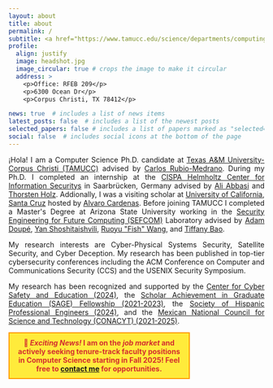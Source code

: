 ```yaml
---
layout: about
title: about
permalink: /
subtitle: <a href="https://www.tamucc.edu/science/departments/computing-sciences/index.php" target="blank">Department of Computer Science</a>.
profile:
  align: justify
  image: headshot.jpg
  image_circular: true # crops the image to make it circular
  address: >
    <p>Office: RFEB 209</p>
    <p>6300 Ocean Dr</p>
    <p>Corpus Christi, TX 78412</p>

news: true  # includes a list of news items
latest_posts: false  # includes a list of the newest posts
selected_papers: false # includes a list of papers marked as "selected={true}"
social: false  # includes social icons at the bottom of the page
---
```


<div style="text-align: justify;">
  ¡Hola! I am a Computer Science Ph.D. candidate at <a href="https://tamucc.edu/" target="blank">Texas A&M University-Corpus Christi (TAMUCC)</a> advised by <a href="https://carlosrubiomedrano.com/" target="blank">Carlos Rubio-Medrano</a>.
  During my Ph.D. I completed an internship at the <a href="https://cispa.de/en" target="blank">CISPA Helmholtz Center for Information Securitys</a> in Saarbrücken, Germany advised by <a href="https://scholar.google.com/citations?user=7BgdiU4AAAAJ&hl=en&oi=ao" target="blank">Ali Abbasi</a> and <a href="https://scholar.google.com/citations?user=tv2HR38AAAAJ&hl=en" target="blank">Thorsten Holz</a>. Addionally, I was a visiting scholar at <a href="https://srl-ucsc.github.io/" target="blank">University of California, Santa Cruz</a> hosted by <a href="https://users.soe.ucsc.edu/~alacarde/" target="blank">Alvaro Cardenas</a>.
  Before joining TAMUCC I completed a Master's Degree at Arizona State University working in the <a href="https://sefcom.asu.edu/" target="blank">Security Engineering for Future Computing (SEFCOM)</a> Laboratory advised by <a href="https://adamdoupe.com/" target="blank">Adam Doupé</a>, <a href="http://www.yancomm.net/" target="blank">Yan Shoshitaishvili</a>, <a href="https://rev.fish/" target="blank">Ruoyu "Fish" Wang</a>, and <a href="https://www.tiffanybao.com/" target="blank">Tiffany Bao</a>. <br />

  My research interests are Cyber-Physical Systems Security, Satellite Security, and Cyber Deception.
  My research has been published in top-tier cybersecurity conferences including the ACM Conference on Computer and Communications Security (CCS) and the USENIX Security Symposium. <br />

  My research has been recognized and supported by the <a href="https://www.iamcybersafe.org/s/2024-scholarship-recipients" target="blank">Center for Cyber Safety and Education (2024)</a>, the <a href="https://www.tamucc.edu/research/graduate-excellence/funding/sage.php" target="blank">Scholar Achievement in Graduate Education (SAGE) Fellowship (2021-2023)</a>, the <a href="https://shpe.org/" target="blank">Society of Hispanic Professional Engineers (2024)</a>, and the <a href="https://conahcyt.mx/" target="blank">Mexican National Council for Science and Technology (CONACYT) (2021-2025)</a>. <br />
</div>

<div style="background-color: #ffeb3b; border: 2px solid #ff9800; padding: 10px; font-weight: bold; text-align: center; color: #d32f2f; margin-bottom: 20px; width: 66%;">
    🚀  <i>Exciting News! </i> I am on the  <i>job market </i> and actively seeking tenure-track faculty positions in Computer Science starting in Fall 2025! Feel free to <a href="mailto:elopezmorales@islander.tamucc.edu">contact me</a> for opportunities.
</div>